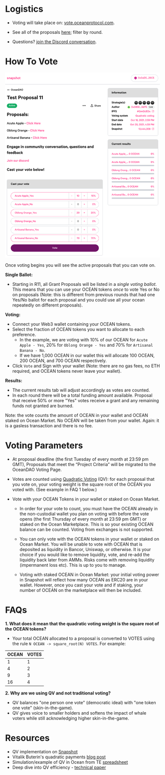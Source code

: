 # Logistics

- Voting will take place on: [vote.oceanprotocol.com](https://vote.oceanprotocol.com/).

- See all of the proposals [here](https://port.oceanprotocol.com/c/oceandao/56); filter by round.

- Questions? [join the Discord conversation](https://discord.com/channels/612953348487905282/776848812534398986).

# How To Vote

![](https://github.com/dcrapis/oceandao-wiki-files/blob/main/voting-oceandao.png)

Once voting begins you will see the active proposals that you can vote on.

**Single Ballot:**
- Starting in R11, all Grant Proposals will be listed in a *single voting ballot*. This means that you can use your OCEAN tokens *once* to vote Yes or No on proposals (Note: this is different from previous rounds that had one Yes/No ballot for each proposal and you could use all your ocean repeatedly on different proposals).

**Voting:**
- Connect your Web3 wallet containing your OCEAN tokens.
- Select the fraction of OCEAN tokens you want to allocate to each preference. 
	- In the example, we are voting with 10% of our OCEAN for `Acute Apple - Yes`, 20% for `Oblong Orange - Yes` and 70% for `Artisanal Banana - No`.
	- If we have 1,000 OCEAN in our wallet this will allocate 100 OCEAN, 200 OCEAN, and 700 OCEAN respectively.
- Click `Vote` and Sign with your wallet (Note: there are no gas fees, no ETH required, and OCEAN tokens never leave your wallet).

**Results:**
- The current results tab will adjust accordingly as votes are counted.
- In each round there will be a total funding amount available. Proposal that receive 50% or more "Yes" votes receive a grant and any remaining funds not granted are burned.

Note: the vote counts the amount of OCEAN in your wallet and OCEAN staked on Ocean Market. No OCEAN will be taken from your wallet. Again: it is a gasless transaction and there is no fee.

# Voting Parameters

- At proposal deadline (the first Tuesday of every month at 23:59 pm GMT), Proposals that meet the “Project Criteria” will be migrated to the OceanDAO Voting Page.

- Votes are counted using [Quadratic Voting](https://en.wikipedia.org/wiki/Quadratic_voting) (QV): for each proposal that you vote on, your voting weight is the square root of the OCEAN you voted with. (See example in FAQ 1 below.)

- Vote with your OCEAN Tokens in your wallet or staked on Ocean Market.
	- In order for your vote to count, you must have the OCEAN already in the non-custodial wallet you plan on voting with before the vote opens (the first Thursday of every month at 23:59 pm GMT) or staked on the Ocean Marketplace. This is so your existing OCEAN balance can be counted. Voting from exchanges is not supported.

	- You can only vote with the OCEAN tokens in your wallet or staked on Ocean Market. You will be unable to vote with OCEAN that is deposited as liquidity in Bancor, Uniswap, or otherwise. It is your choice if you would like to remove liquidity, vote, and re-add the liquidity back later from AMMs. Risks come with removing liquidity (impermanent loss etc). This is up to you to manage.

	- Voting with staked OCEAN in Ocean Market: your initial voting power in Snapshot will reflect how many OCEAN as ERC20 are in your wallet. However, once you cast your vote and if staking, your number of OCEAN on the marketplace will then be included.

# FAQs

**1. What does it mean that the quadratic voting weight is the square root of the OCEAN tokens?**

- Your total OCEAN allocated to a proposal is converted to VOTES using the rule `N OCEAN -> square_root(N) VOTES`. For example:

| OCEAN      | VOTES |
| ---------- | ---------- |
| 1      | 1       |
| 4   | 2        |
| 9   | 3        |
| 16   | 4        |

**2. Why are we using QV and not traditional voting?**
- QV balances "one person one vote" (democratic ideal) with "one token one vote" (skin-in-the-game).
- QV gives voice to smaller holders and softens the impact of whale voters while still acknowledging higher skin-in-the-game.

# Resources


- QV implementation on [Snapshot](https://docs.snapshot.org/proposals/voting-types#quadratic-voting)
- Vitalik Buterin's quadratic payments [blog post](https://vitalik.ca/general/2019/12/07/quadratic.html)
- Simulation/example of QV in Ocean from TE [spreadsheet](https://docs.google.com/spreadsheets/d/1kxyfD60BZB6eKgB7VqP45_4ct0dcK5fXzKVddJZk7C4/edit#gid=0)
- Deep dive into QV efficiency - [technical paper](https://export.arxiv.org/pdf/2010.01193v1)